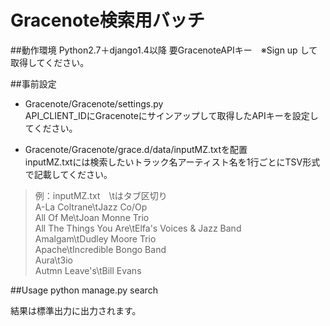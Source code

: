 # Gracenote検索用バッチ
##動作環境
Python2.7＋django1.4以降
要GracenoteAPIキー　※Sign up して取得してください。

##事前設定
* Gracenote/Gracenote/settings.py  
API_CLIENT_IDにGracenoteにサインアップして取得したAPIキーを設定してください。

* Gracenote/Gracenote/grace.d/data/inputMZ.txtを配置  
inputMZ.txtには検索したいトラック名アーティスト名を1行ごとにTSV形式で記載してください。  

>例：inputMZ.txt　\tはタブ区切り  
>A-La Coltrane\tJazz Co/Op  
>All Of Me\tJoan Monne Trio  
>All The Things You Are\tElfa's Voices & Jazz Band  
>Amalgam\tDudley Moore Trio  
>Apache\tIncredible Bongo Band  
>Aura\t3io  
>Autmn Leave's\tBill Evans   

##Usage
python manage.py search

結果は標準出力に出力されます。



